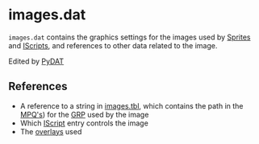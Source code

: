 # images.dat
`images.dat` contains the graphics settings for the images used by [Sprites](/Help/Files/DAT/sprites.dat.md) and [IScripts](/Help/Files/iscript.bin.md), and references to other data related to the image.

Edited by [PyDAT](/Help/Programs/PyDAT.md)

## References
- A reference to a string in [images.tbl](/Help/Files/TBL.md#imagestbl), which contains the path in the [MPQ's](/Help/Files/MPQ.md)) for the [GRP](/Help/Files/GRP.md) used by the image
- Which [IScript](/Help/Files/iscript.bin.md) entry controls the image
- The [overlays](/Help/Files/LO?.md) used
